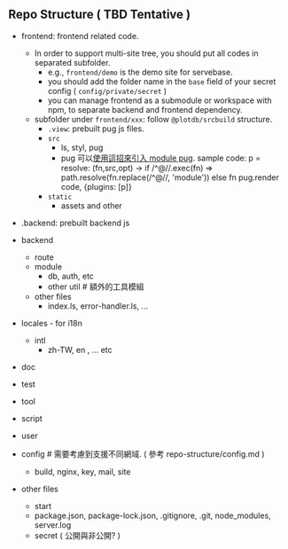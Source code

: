 ## Repo Structure ( TBD Tentative ) 

 - frontend: frontend related code.
   - In order to support multi-site tree, you should put all codes in separated subfolder. 
     - e.g., `frontend/demo` is the demo site for servebase.
     - you should add the folder name in the `base` field of your secret config ( `config/private/secret` )
     - you can manage frontend as a submodule or workspace with npm, to separate backend and frontend dependency.
   - subfolder under `frontend/xxx`: follow `@plotdb/srcbuild` structure.
     - `.view`: prebuilt pug js files.
     - `src`
       - ls, styl, pug
       - pug 可以[使用這招來引入 module pug](https://github.com/pugjs/pug/issues/3125). sample code:
        p = resolve: (fn,src,opt) -> if /^@\//.exec(fn) => path.resolve(fn.replace(/^@\//, 'module')) else fn
        pug.render code, {plugins: [p]}
     - `static`
       - assets and other

 - .backend: prebuilt backend js
 - backend
   - route
   - module
     - db, auth, etc
     - other util # 額外的工具模組
   - other files
     - index.ls, error-handler.ls, ...
 - locales - for i18n
   - intl
     - zh-TW, en , ... etc 

 - doc
 - test
 - tool
 - script
 - user
 - config # 需要考慮到支援不同網域. ( 參考 repo-structure/config.md )
   - build, nginx, key, mail, site
 - other files
   - start
   - package.json, package-lock.json, .gitignore, .git, node_modules, server.log
   - secret ( 公開與非公開? )

